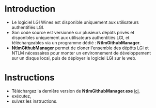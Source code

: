 # Introduction

- Le logiciel LGI Wines est disponible uniquement aux utilisateurs authentifiés LGI. 
- Son code source est versionné sur plusieurs dépôts privés et disponibles uniquement aux utilisateurs authentitiés LGI, et téléchargeables via un programme dédié : **NtlmGithubManager**.
- **NtlmGithubManager** permet de cloner l'ensemble des dépôts LGI et NTLM nécessaires pour monter un environnement de développement sur un disque local, puis de déployer le logiciel LGI sur le web.

# Instructions

- Téléchargez la dernière version de **NtlmGithubManager.exe** [ici](https://github.com/ntlm-technologies/ntlm.Damien/releases),
- exécutez,
- suivez les instructions.


